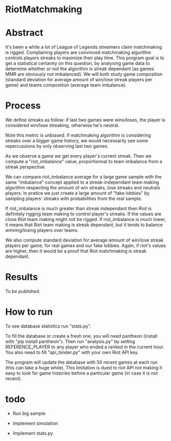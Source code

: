# RiotMatchmaking

# Abstract

It's been a while a lot of League of Legends streamers claim matchmaking is rigged. Complaining players are convinced matchmaking algorithm controls players streaks to maximize their play time.
This program goal is to get a statistical certainty on this question, by analysing game data to determine whether or not the algorithm is streak dependant (as games MMR are obviously not imbalanced).
We will both study game composition (standard deviation for average amount of win/lose streak players per game) and teams composition (average team imbalance).

# Process

We define streaks as follow: if last two games were wins/loses, the player is considered win/lose streaking, otherwise he's neutral.

Note this metric is unbiased: if matchmaking algorithm is considering streaks over a bigger game history, we would necessarily see some repercussions by only observing last two games.

As we observe a game we get every player's current streak. Then we compute a "riot_imbalance" value, proportionnal to team imbalance from a streak perspective.

We can compare riot_imbalance average for a large game sample with the same "imbalance" concept applied to a streak-independant team making algorithm respecting the amount of win streaks, lose streaks and neutrals players. In pratice we just create a large amount of "fake lobbies" by sampling players' streaks with probabilities from the real sample.

If riot_imbalance is much greater than streak independant then Riot is definitely rigging team making to control player's streaks.
If the values are close Riot team making might not be rigged.
If riot_imbalance is much lower, it means that Riot team making is streak dependant, but it tends to balance winning/losing players over teams.

We also compute standard deviation for average amount of win/lose streak players per game, for real games and our fake lobbies.
Again, if riot's values are higher, then it would be a proof that Riot matchmaking is streak dependant.

# Results

To be published.

# How to run

To see database statistics run "stats.py".

To fill the database or create a fresh one, you will need pantheon (install with "pip install pantheon"). Then run "analysis.py" by setting REFERENCE_PLAYER to any player who ended a ranked in the current hour. You also need to fill "api_binder.py" with your own Riot API key.

The program will update the database with 50 recent games at each run (this can take a huge while). This limitation is dued to riot API not making it easy to look for game histories before a particular game (in case it is not recent).

# todo

- Run big sample

- Implement simulation

- Implement stats.py




